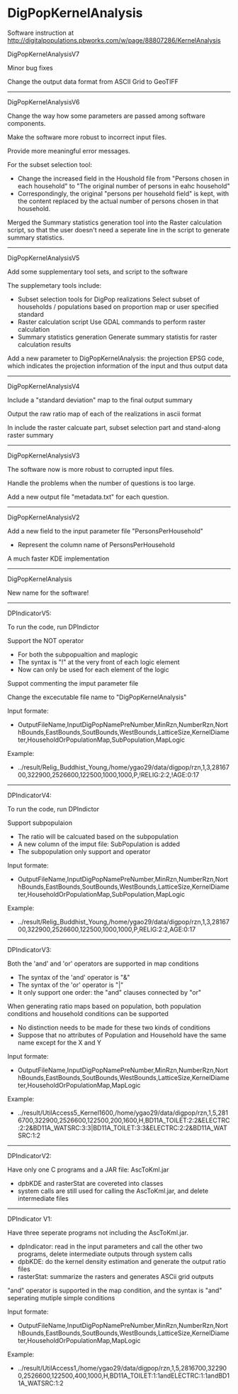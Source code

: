 # DigPopKernelAnalysis

Software instruction at
http://digitalpopulations.pbworks.com/w/page/88807286/KernelAnalysis

DigPopKernelAnalysisV7

Minor bug fixes

Change the output data format from ASCII Grid to GeoTIFF

--------------------------------------------------------------------------------------------------
DigPopKernelAnalysisV6

Change the way how some parameters are passed among software components.

Make the software more robust to incorrect input files.

Provide more meaningful error messages.

For the subset selection tool:
 - Change the increased field in the Houshold file from "Persons chosen in each household" to "The original number of persons in eahc household"
 - Correspondingly, the original "persons per household field" is kept, with the content replaced by the actual number of persons chosen in that household.

Merged the Summary statistics generation tool into the Raster calculation script, so that the user doesn't need a seperate line in the script to generate summary statistics.

--------------------------------------------------------------------------------------------------
DigPopKernelAnalysisV5

Add some supplementary tool sets, and script to the software

The supplemetary tools include:
 - Subset selection tools for DigPop realizations
      Select subset of households / populations based on proportion map or user specified standard
 - Raster calculation script
      Use GDAL commands to perform raster calculation
 - Summary statistics generation
      Generate summary statistis for raster calculation results

Add a new parameter to DigPopKernelAnalysis: the projection EPSG code, which indicates the projection information of the input and thus output data

--------------------------------------------------------------------------------------------------
DigPopKernelAnalysisV4

Include a "standard deviation" map to the final output summary

Output the raw ratio map of each of the realizations in ascii format

In include the raster calcuate part, subset selection part and stand-along raster summary

--------------------------------------------------------------------------------------------------
DigPopKernelAnalysisV3

The software now is more robust to corrupted input files.

Handle the problems when the number of questions is too large.

Add a new output file "metadata.txt" for each question.

--------------------------------------------------------------------------------------------------
DigPopKernelAnalysisV2

Add a new field to the input parameter file "PersonsPerHousehold"
 - Represent the column name of PersonsPerHousehold

A much faster KDE implementation

--------------------------------------------------------------------------------------------------
DigPopKernelAnalysis

New name for the software!

--------------------------------------------------------------------------------------------------
DPIndicatorV5:

To run the code, run DPIndictor <inputFile>

Support the NOT operator
 - For both the subpopualtion and maplogic
 - The syntax is "!" at the very front of each logic element
 - Now can only be used for each element of the logic

Suppot commenting the imput parameter file

Change the excecutable file name to "DigPopKernelAnalysis"

Input formate:
 - OutputFileName,InputDigPopNamePreNumber,MinRzn,NumberRzn,NorthBounds,EastBounds,SoutBounds,WestBounds,LatticeSize,KernelDiameter,HouseholdOrPopulationMap,SubPopulation,MapLogic

Example:
 - 	../result/Relig_Buddhist_Young,/home/ygao29/data/digpop/rzn,1,3,2816700,322900,2526600,122500,1000,1000,P,!RELIG:2:2,!AGE:0:17
--------------------------------------------------------------------------------------------------
DPIndicatorV4:

To run the code, run DPIndictor <inputFile>

Support subpopulaion
 - The ratio will be calcuated based on the subpopulation
 - A new column of the imput file: SubPopulation is added
 - The subpopulation only support and operator

Input formate:
 - OutputFileName,InputDigPopNamePreNumber,MinRzn,NumberRzn,NorthBounds,EastBounds,SoutBounds,WestBounds,LatticeSize,KernelDiameter,HouseholdOrPopulationMap,SubPopulation,MapLogic

Example:
 - 	../result/Relig_Buddhist_Young,/home/ygao29/data/digpop/rzn,1,3,2816700,322900,2526600,122500,1000,1000,P,RELIG:2:2,AGE:0:17

--------------------------------------------------------------------------------------------------
DPIndicatorV3:

Both the 'and' and 'or' operators are supported in map conditions
 - The syntax of the 'and' operator is "&"
 - The syntax of the 'or' operator is "|"
 - It only support one order: the "and" clauses connected by "or"

When generating ratio maps based on population, both population conditions and household conditions can be supported
 - No distinction needs to be made for these two kinds of conditions
 - Suppose that no attributes of Population and Household have the same name except for the X and Y

Input formate:
 - OutputFileName,InputDigPopNamePreNumber,MinRzn,NumberRzn,NorthBounds,EastBounds,SoutBounds,WestBounds,LatticeSize,KernelDiameter,HouseholdOrPopulationMap,MapLogic

Example:
 -	../result/UtilAccess5_Kernel1600,/home/ygao29/data/digpop/rzn,1,5,2816700,322900,2526600,122500,200,1600,H,BD11A_TOILET:2:2&ELECTRC:2:2&BD11A_WATSRC:3:3|BD11A_TOILET:3:3&ELECTRC:2:2&BD11A_WATSRC:1:2
--------------------------------------------------------------------------------------------------
DPIndicatorV2:

Have only one C programs and a JAR file: AscToKml.jar
 - dpbKDE and rasterStat are covereted into classes
 - system calls are still used for calling the AscToKml.jar, and delete intermediate files

--------------------------------------------------------------------------------------------------
DPIndicator V1:

Have three seperate programs not including the AscToKml.jar.

 - dpIndicator: read in the input parameters and call the other two programs, delete intermediate outputs through system calls
 - dpbKDE: do the kernel density estimation and generate the output ratio files
 - rasterStat: summarize the rasters and generates ASCii grid outputs

"and" operator is supported in the map condition, and the syntax is "and" seperating mutiple simple conditions

Input formate:
 - OutputFileName,InputDigPopNamePreNumber,MinRzn,NumberRzn,NorthBounds,EastBounds,SoutBounds,WestBounds,LatticeSize,KernelDiameter,HouseholdOrPopulationMap,MapLogic

Example:
 -	../result/UtilAccess1,/home/ygao29/data/digpop/rzn,1,5,2816700,322900,2526600,122500,400,1000,H,BD11A_TOILET:1:1andELECTRC:1:1andBD11A_WATSRC:1:2
